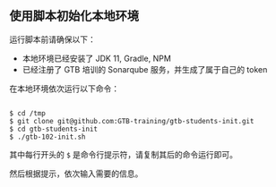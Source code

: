 ## 使用脚本初始化本地环境

运行脚本前请确保以下：

- 本地环境已经安装了 JDK 11, Gradle, NPM
- 已经注册了 GTB 培训的 Sonarqube 服务，并生成了属于自己的 token

在本地环境依次运行以下命令：

```shell

$ cd /tmp
$ git clone git@github.com:GTB-training/gtb-students-init.git
$ cd gtb-students-init
$ ./gtb-102-init.sh

```

其中每行开头的 `$` 是命令行提示符，请复制其后的命令运行即可。

然后根据提示，依次输入需要的信息。
